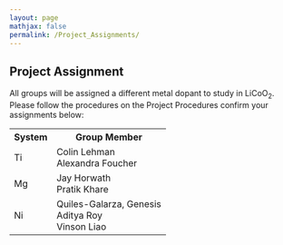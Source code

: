```yaml
---
layout: page
mathjax: false
permalink: /Project_Assignments/
---
```


## Project Assignment

All groups will be assigned a different metal dopant to study in LiCoO<sub>2</sub>. Please follow the procedures on the Project Procedures confirm your assignments below:

<table>
<tr>
    <th>System</th>
    <th>Group Member</th>
</tr>
<tr>
    <td>Ti</td>
    <td>Colin Lehman<br>
        Alexandra Foucher </td>
</tr>
<tr>
    <td>Mg </td>
    <td>Jay Horwath <br>
        Pratik Khare </td>
</tr>

<tr>
    <td>Ni</td>
    <td>Quiles-Galarza, Genesis <br>
    Aditya Roy <br>
    Vinson Liao </td>
</tr>
</table>
